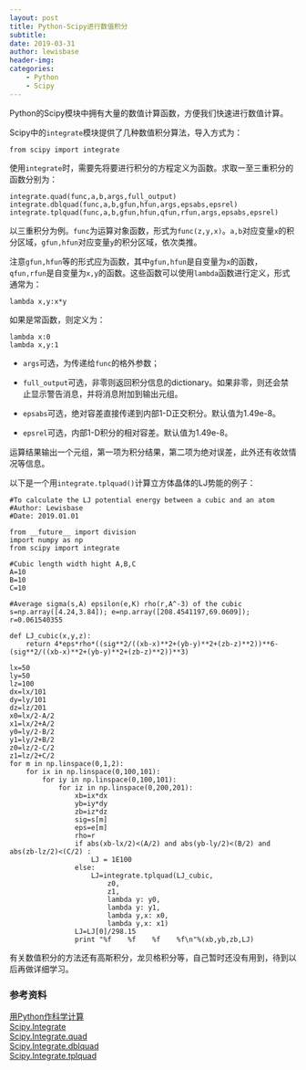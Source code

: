 ```yaml
---
layout: post
title: Python-Scipy进行数值积分
subtitle:
date: 2019-03-31
author: lewisbase
header-img:
categories: 
    - Python
    - Scipy
---
```


Python的Scipy模块中拥有大量的数值计算函数，方便我们快速进行数值计算。

Scipy中的`integrate`模块提供了几种数值积分算法，导入方式为：

    from scipy import integrate

使用`integrate`时，需要先将要进行积分的方程定义为函数。求取一至三重积分的函数分别为：

    integrate.quad(func,a,b,args,full_output)
    integrate.dblquad(func,a,b,gfun,hfun,args,epsabs,epsrel)
    integrate.tplquad(func,a,b,gfun,hfun,qfun,rfun,args,epsabs,epsrel)

以三重积分为例。`func`为运算对象函数，形式为`func(z,y,x)`。`a,b`对应变量`x`的积分区域，`gfun,hfun`对应变量`y`的积分区域，依次类推。

注意`gfun,hfun`等的形式应为函数，其中`gfun,hfun`是自变量为`x`的函数，`qfun,rfun`是自变量为`x,y`的函数。这些函数可以使用`lambda`函数进行定义，形式通常为：

    lambda x,y:x*y
    
如果是常函数，则定义为：

    lambda x:0
    lambda x,y:1
    
* `args`可选，为传递给`func`的格外参数；

* `full_output`可选，非零则返回积分信息的dictionary。如果非零，则还会禁止显示警告消息，并将消息附加到输出元组。

* `epsabs`可选，绝对容差直接传递到内部1-D正交积分。默认值为1.49e-8。

* `epsrel`可选，内部1-D积分的相对容差。默认值为1.49e-8。

运算结果输出一个元组，第一项为积分结果，第二项为绝对误差，此外还有收敛情况等信息。

以下是一个用`integrate.tplquad()`计算立方体晶体的LJ势能的例子：

    #To calculate the LJ potential energy between a cubic and an atom
    #Author: Lewisbase
    #Date: 2019.01.01
    
    from __future__ import division
    import numpy as np
    from scipy import integrate
    
    #Cubic length width hight A,B,C
    A=10
    B=10
    C=10
    
    #Average sigma(s,A) epsilon(e,K) rho(r,A^-3) of the cubic
    s=np.array([4.24,3.84]); e=np.array([208.4541197,69.0609]); r=0.061540355
    
    def LJ_cubic(x,y,z):
        return 4*eps*rho*((sig**2/((xb-x)**2+(yb-y)**2+(zb-z)**2))**6-(sig**2/((xb-x)**2+(yb-y)**2+(zb-z)**2))**3)
    
    lx=50
    ly=50
    lz=100
    dx=lx/101
    dy=ly/101
    dz=lz/201
    x0=lx/2-A/2
    x1=lx/2+A/2
    y0=ly/2-B/2
    y1=ly/2+B/2
    z0=lz/2-C/2
    z1=lz/2+C/2
    for m in np.linspace(0,1,2):	
        for ix in np.linspace(0,100,101):
            for iy in np.linspace(0,100,101):
                for iz in np.linspace(0,200,201):
                    xb=ix*dx
                    yb=iy*dy
                    zb=iz*dz
                    sig=s[m]
                    eps=e[m]
                    rho=r
                    if abs(xb-lx/2)<(A/2) and abs(yb-ly/2)<(B/2) and abs(zb-lz/2)<(C/2) :
                        LJ = 1E100
                    else:
                        LJ=integrate.tplquad(LJ_cubic,
                            z0,
                            z1,
                            lambda y: y0,
                            lambda y: y1,
                            lambda y,x: x0,
                            lambda y,x: x1)
                    LJ=LJ[0]/298.15
                    print "%f    %f    %f    %f\n"%(xb,yb,zb,LJ)

有关数值积分的方法还有高斯积分，龙贝格积分等，自己暂时还没有用到，待到以后再做详细学习。

### 参考资料

[用Python作科学计算](http://bigsec.net/b52/scipydoc/index.html)  
[Scipy.Integrate](https://docs.scipy.org/doc/scipy/reference/tutorial/integrate.html)  
[Scipy.Integrate.quad](https://docs.scipy.org/doc/scipy/reference/generated/scipy.integrate.quad.html#scipy.integrate.quad)  
[Scipy.Integrate.dblquad](https://docs.scipy.org/doc/scipy/reference/generated/scipy.integrate.dblquad.html#scipy.integrate.dblquad)  
[Scipy.Integrate.tplquad](https://docs.scipy.org/doc/scipy/reference/generated/scipy.integrate.tplquad.html#scipy.integrate.tplquad)  